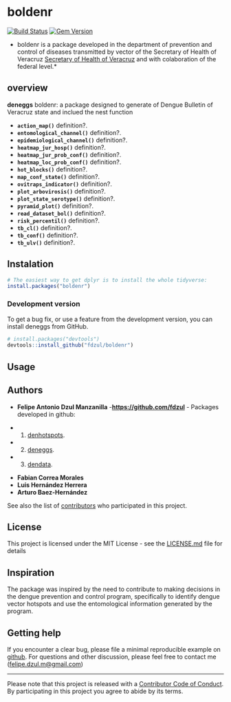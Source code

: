 # **boldenr**

[![Build Status](https://travis-ci.org/pages-themes/cayman.svg?branch=master)](https://travis-ci.org/pages-themes/cayman) [![Gem Version](https://badge.fury.io/rb/jekyll-theme-cayman.svg)](https://badge.fury.io/rb/jekyll-theme-cayman)

* boldenr is a package developed in the department of prevention and control of diseases transmitted by vector of the Secretary of Health of Veracruz [Secretary of Health of Veracruz](https://www.ssaver.gob.mx/) and with colaboration of the federal level.*


## **overview**

**deneggs** boldenr: a package designed to generate of Dengue Bulletin of Veracruz state and inclued the nest function 

  - **`action_map()`** definition?.
  - **`entomological_channel()`** definition?.
  - **`epidemiological_channel()`** definition?.
  - **`heatmap_jur_hosp()`** definition?.
  - **`heatmap_jur_prob_conf()`** definition?. 
  - **`heatmap_loc_prob_conf()`** definition?.
  - **`hot_blocks()`** definition?.
  - **`map_conf_state()`** definition?.
  - **`ovitraps_indicator()`** definition?.
  - **`plot_arbovirosis()`** definition?.
  - **`plot_state_serotype()`** definition?.
  - **`pyramid_plot()`** definition?.
  - **`read_dataset_bol()`** definition?.
  - **`risk_percentil()`** definition?.
  - **`tb_cl()`** definition?.
  - **`tb_conf()`** definition?.
  - **`tb_ulv()`** definition?.
  
## Instalation

``` r
# The easiest way to get dplyr is to install the whole tidyverse:
install.packages("boldenr")
```

### Development version

To get a bug fix, or use a feature from the development version, you can
install deneggs from GitHub.

``` r
# install.packages("devtools")
devtools::install_github("fdzul/boldenr")
``` 

## Usage

## Authors

* **Felipe Antonio Dzul Manzanilla** -**https://github.com/fdzul** - Packages developed in github: 
- 1) [denhotspots](https://github.com/fdzul/denhotspots). 
- 2) [deneggs](https://github.com/fdzul/deneggs). 
- 3) [dendata](https://github.com/fdzul/dendata).

* **Fabian Correa Morales**
* **Luis Hernández Herrera**
* **Arturo Baez-Hernández**



See also the list of [contributors](https://github.com/fdzul/deneggs/contributors) who participated in this project.

## License

This project is licensed under the MIT License - see the [LICENSE.md](LICENSE.md) file for details


## Inspiration

The package was inspired by the need to contribute to making decisions in the dengue prevention and control program, specifically to identify dengue vector hotspots and use the entomological information generated by the program.

## Getting help

If you encounter a clear bug, please file a minimal reproducible example
on [github](https://github.com/fdzul/deneggs/issues). For questions
and other discussion, please feel free to contact me (felipe.dzul.m@gmail.com)

-----

Please note that this project is released with a [Contributor Code of
Conduct](https://dplyr.tidyverse.org/CODE_OF_CONDUCT). By participating
in this project you agree to abide by its terms.
